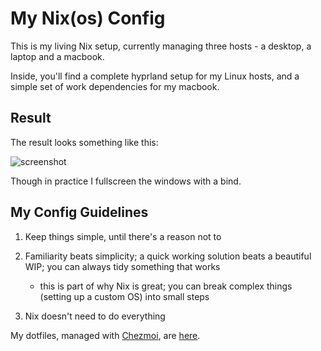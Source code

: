 # My Nix(os) Config

This is my living Nix setup, currently managing three hosts - a desktop, a
laptop and a macbook.

Inside, you'll find a complete hyprland setup for my Linux hosts, and a simple
set of work dependencies for my macbook.

## Result

The result looks something like this:

![screenshot](https://github.com/user-attachments/assets/d8e2c46e-40be-4087-a141-6339cde1e957)

Though in practice I fullscreen the windows with a bind.

## My Config Guidelines

1. Keep things simple, until there's a reason not to
2. Familiarity beats simplicity; a quick working solution beats a beautiful WIP; you can always tidy something that works

      - this is part of why Nix is great; you can break complex things (setting up a
      custom OS) into small steps

3. Nix doesn't need to do everything

My dotfiles, managed with [Chezmoi](https://www.chezmoi.io/), are
[here](https://github.com/dashdotme/dotfiles).
